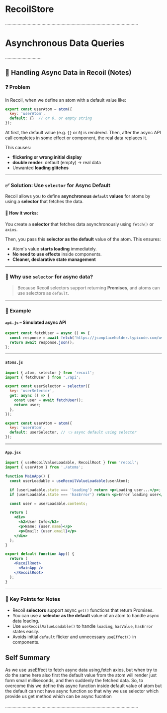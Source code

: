 # RecoilStore

..........................................................................................................
# Asynchronous Data Queries 
.............................

## 📘 Handling Async Data in Recoil (Notes)

### ❓ Problem

In Recoil, when we define an atom with a default value like:

```js
export const userAtom = atom({
  key: 'userAtom',
  default: {}  // or 0, or empty string
});
```

At first, the default value (e.g. `{}` or `0`) is rendered. Then, after the async API call completes in some effect or component, the real data replaces it.

This causes:

* **flickering or wrong initial display**
* **double render**: default (empty) → real data
* Unwanted **loading glitches**

---

### ✅ Solution: Use `selector` for Async Default

Recoil allows you to define **asynchronous `default` values** for atoms by using a **selector** that fetches the data.

#### 🔧 How it works:

You create a **selector** that fetches data asynchronously using `fetch()` or `axios`.

Then, you pass this **selector as the default** value of the atom. This ensures:

* Atom's value **starts loading** immediately.
* **No need to use effects** inside components.
* **Cleaner, declarative state management**

---

### 🧠 Why use `selector` for async data?

> Because Recoil selectors support returning **Promises**, and atoms can use selectors as `default`.

---

### 🧪 Example

#### `api.js` – Simulated async API

```js
export const fetchUser = async () => {
  const response = await fetch('https://jsonplaceholder.typicode.com/users/1');
  return await response.json();
};
```

---

#### `atoms.js`

```js
import { atom, selector } from 'recoil';
import { fetchUser } from './api';

export const userSelector = selector({
  key: 'userSelector',
  get: async () => {
    const user = await fetchUser();
    return user;
  },
});

export const userAtom = atom({
  key: 'userAtom',
  default: userSelector, // 👈 async default using selector
});
```

---

#### `App.jsx`

```jsx
import { useRecoilValueLoadable, RecoilRoot } from 'recoil';
import { userAtom } from './atoms';

function MainApp() {
  const userLoadable = useRecoilValueLoadable(userAtom);

  if (userLoadable.state === 'loading') return <p>Loading user...</p>;
  if (userLoadable.state === 'hasError') return <p>Error loading user</p>;

  const user = userLoadable.contents;

  return (
    <div>
      <h2>User Info</h2>
      <p>Name: {user.name}</p>
      <p>Email: {user.email}</p>
    </div>
  );
}

export default function App() {
  return (
    <RecoilRoot>
      <MainApp />
    </RecoilRoot>
  );
}
```

---

### 📝 Key Points for Notes

* Recoil **selectors** support async `get()` functions that return Promises.
* You can use a **selector as the default** value of an atom to handle async data loading.
* Use `useRecoilValueLoadable()` to handle `loading`, `hasValue`, `hasError` states easily.
* Avoids initial `default` flicker and unnecessary `useEffect()` in components.

## Self Summary 

As we use useEffect to fetch async data using,fetch axios, but when try to do the same here also first the default value from the atom will render just form small milliseconds, and then suddenly the fetched data. So, to overcome this we define this async function inside default value of atom but the default can not have async function so that why we use selector which provide us get method which can be async fucntion

..........................................................................................................